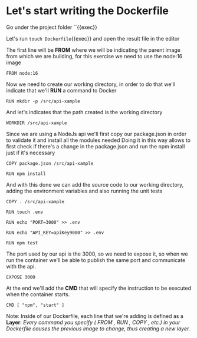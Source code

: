 # Let's start writing the Dockerfile

Go under the project folder ``{{exec}}

Let's run `touch Dockerfile`{{exec}} and open the result file in the editor

The first line will be **FROM** where we will be indicating the parent image from which we are building,
for this exercise we need to use the node:16 image

`FROM node:16`

Now we need to create our working directory, in order to do that we'll indicate that we'll **RUN** a command to Docker

`RUN mkdir -p /src/api-xample`

And let's indicates that the path created is the working directory

`WORKDIR /src/api-xample`

Since we are using a NodeJs api we'll first copy our package.json in order to validate it and install all the modules needed
Doing it in this way allows to first check if there's a change in the package.json and run the npm install just if it's necessary

`COPY package.json /src/api-xample`

`RUN npm install`

And with this done we can add the source code to our working directory, adding the environment variables and also running the unit tests

`COPY . /src/api-xample`

`RUN touch .env`

`RUN echo "PORT=3000" >> .env`

`RUN echo "API_KEY=apiKey9000" >> .env`

`RUN npm test`

The port used by our api is the 3000, so we need to expose it, so when we run the container we'll be able to publish the same port and communicate with the api.

`EXPOSE 3000`


At the end we'll add the **CMD** that will specify the instruction to be executed when the container starts.

`CMD [ "npm", "start" ]`

Note: Inside of our Dockerfile, each line that we're adding is defined as a **Layer**:
*Every command you specify ( FROM , RUN , COPY , etc.) in your Dockerfile causes the previous image to change, thus creating a new layer.*
